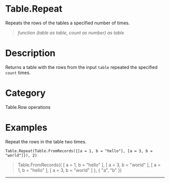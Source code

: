 ﻿# Table.Repeat
Repeats the rows of the tables a specified number of times.
> _function (table as table, count as number) as table_
# Description 
Returns a table with the rows from the input <code>table</code> repeated the specified <code>count</code> times.
# Category 
Table.Row operations
# Examples 
Repeat the rows in the table two times.
```
Table.Repeat(Table.FromRecords({[a = 1, b = "hello"], [a = 3, b = "world"]}), 2)
```
> Table.FromRecords({ [
        a = 1,
        b = "hello"
    ], [
        a = 3,
        b = "world"
    ], [
        a = 1,
        b = "hello"
    ], [
        a = 3,
        b = "world"
    ]
}, {
    "a",
    "b"
})
***
